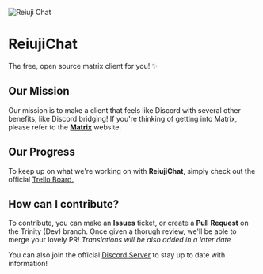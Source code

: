 ![Reiuji Chat](https://github.com/ReiujiChat/website/assets/111249711/0b580bc0-b733-4678-bd1d-bc38d6f69966)

# ReiujiChat
The free, open source matrix client for you! ✨
## Our Mission
Our mission is to make a client that feels like Discord with several other benefits, like Discord bridging!
If you're thinking of getting into Matrix, please refer to the **[Matrix](https://matrix.org/)** website.
## Our Progress
To keep up on what we're working on with **ReiujiChat**, simply check out the official [Trello Board.](https://trello.com/b/EEppMNBm/reiujichat)
## How can I contribute?
To contribute, you can make an **Issues** ticket, or create a **Pull Request** on the Trinity (Dev) branch. Once given a thorugh review, we'll be able to merge your lovely PR!
*Translations will be also added in a later date*

You can also join the official [Discord Server](https://discord.gg/cM477TZ8TT) to stay up to date with information!
